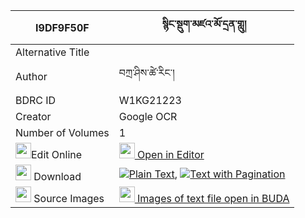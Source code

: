 |I9DF9F50F|སྙིང་སྡུག་མཛའ་མོ་དྲན་གླུ། 
| --- | --- 
|Alternative Title |
|Author| བཀྲ་ཤིས་ཚེ་རིང་།
|BDRC ID | W1KG21223
|Creator | Google OCR
|Number of Volumes| 1
|<img width="25" src="https://img.icons8.com/color/25/000000/edit-property.png">Edit Online| [<img width="25" src="https://avatars.githubusercontent.com/u/45091458?s=200&v=4"> Open in Editor](http://editor.openpecha.org/I9DF9F50F)
|<img width="25" src="https://img.icons8.com/fluent/48/000000/download-2.png"/>  Download | [![](https://img.icons8.com/color/20/000000/txt.png)Plain Text](https://github.com/Openpecha/I9DF9F50F/releases/download/v1/nyingduk_dzamo_dren_lu_plain_I9DF9F50F.zip), [![](https://img.icons8.com/color/20/000000/txt.png)Text with Pagination](https://github.com/Openpecha/I9DF9F50F/releases/download/v1/nyingduk_dzamo_dren_lu_pages_I9DF9F50F.zip)
|<img width="25" src="https://img.icons8.com/plasticine/100/000000/pictures-folder.png"/>  Source Images | [<img width="25" src="https://library.bdrc.io/icons/BUDA-small.svg"> Images of text file open in BUDA](https://library.bdrc.io/show/bdr:W1KG21223)
